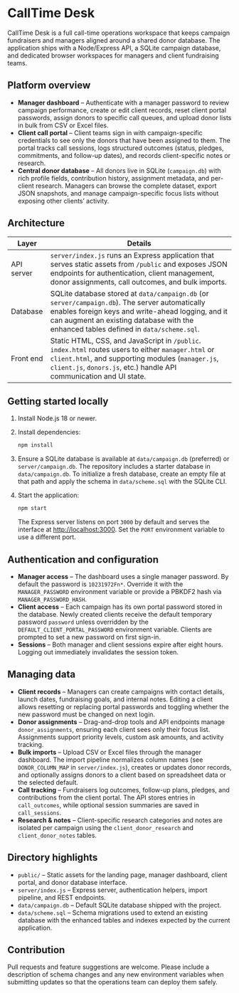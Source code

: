 # CallTime Desk

CallTime Desk is a full call-time operations workspace that keeps campaign fundraisers
and managers aligned around a shared donor database. The application ships with a
Node/Express API, a SQLite campaign database, and dedicated browser workspaces for
managers and client fundraising teams.

## Platform overview

- **Manager dashboard** – Authenticate with a manager password to review campaign
  performance, create or edit client records, reset client portal passwords, assign
  donors to specific call queues, and upload donor lists in bulk from CSV or Excel
  files.
- **Client call portal** – Client teams sign in with campaign-specific credentials
  to see only the donors that have been assigned to them. The portal tracks call
  sessions, logs structured outcomes (status, pledges, commitments, and follow-up
  dates), and records client-specific notes or research.
- **Central donor database** – All donors live in SQLite (`campaign.db`) with rich
  profile fields, contribution history, assignment metadata, and per-client
  research. Managers can browse the complete dataset, export JSON snapshots, and
  manage campaign-specific focus lists without exposing other clients’ activity.

## Architecture

| Layer      | Details |
| ---------- | ------- |
| API server | `server/index.js` runs an Express application that serves static assets from `/public` and exposes JSON endpoints for authentication, client management, donor assignments, call outcomes, and bulk imports. |
| Database   | SQLite database stored at `data/campaign.db` (or `server/campaign.db`). The server automatically enables foreign keys and write-ahead logging, and it can augment an existing database with the enhanced tables defined in `data/scheme.sql`. |
| Front end  | Static HTML, CSS, and JavaScript in `/public`. `index.html` routes users to either `manager.html` or `client.html`, and supporting modules (`manager.js`, `client.js`, `donors.js`, etc.) handle API communication and UI state. |

## Getting started locally

1. Install Node.js 18 or newer.
2. Install dependencies:

   ```bash
   npm install
   ```

3. Ensure a SQLite database is available at `data/campaign.db` (preferred) or
   `server/campaign.db`. The repository includes a starter database in
   `data/campaign.db`. To initialize a fresh database, create an empty file at that
   path and apply the schema in `data/scheme.sql` with the SQLite CLI.
4. Start the application:

   ```bash
   npm start
   ```

   The Express server listens on port `3000` by default and serves the interface at
   <http://localhost:3000>. Set the `PORT` environment variable to use a different
   port.

## Authentication and configuration

- **Manager access** – The dashboard uses a single manager password. By default the
  password is `10231972Fn*`. Override it with the `MANAGER_PASSWORD` environment
  variable or provide a PBKDF2 hash via `MANAGER_PASSWORD_HASH`.
- **Client access** – Each campaign has its own portal password stored in the
  database. Newly created clients receive the default temporary password `password`
  unless overridden by the `DEFAULT_CLIENT_PORTAL_PASSWORD` environment variable.
  Clients are prompted to set a new password on first sign-in.
- **Sessions** – Both manager and client sessions expire after eight hours. Logging
  out immediately invalidates the session token.

## Managing data

- **Client records** – Managers can create campaigns with contact details, launch
  dates, fundraising goals, and internal notes. Editing a client allows resetting or
  replacing portal passwords and toggling whether the new password must be changed on
  next login.
- **Donor assignments** – Drag-and-drop tools and API endpoints manage
  `donor_assignments`, ensuring each client sees only their focus list. Assignments
  support priority levels, custom ask amounts, and activity tracking.
- **Bulk imports** – Upload CSV or Excel files through the manager dashboard. The
  import pipeline normalizes column names (see `DONOR_COLUMN_MAP` in
  `server/index.js`), creates or updates donor records, and optionally assigns donors
  to a client based on spreadsheet data or the selected default.
- **Call tracking** – Fundraisers log outcomes, follow-up plans, pledges, and
  contributions from the client portal. The API stores entries in `call_outcomes`,
  while optional session summaries are saved in `call_sessions`.
- **Research & notes** – Client-specific research categories and notes are isolated
  per campaign using the `client_donor_research` and `client_donor_notes` tables.

## Directory highlights

- `public/` – Static assets for the landing page, manager dashboard, client portal,
  and donor database interface.
- `server/index.js` – Express server, authentication helpers, import pipeline, and
  REST endpoints.
- `data/campaign.db` – Default SQLite database shipped with the project.
- `data/scheme.sql` – Schema migrations used to extend an existing database with the
  enhanced tables and indexes expected by the current application.

## Contribution

Pull requests and feature suggestions are welcome. Please include a description of
schema changes and any new environment variables when submitting updates so that the
operations team can deploy them safely.

